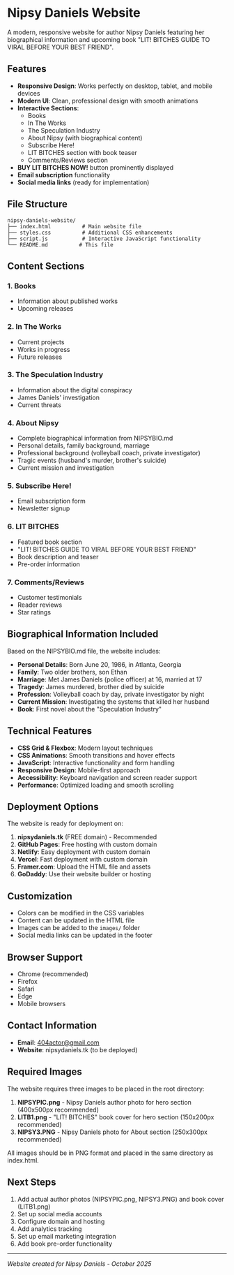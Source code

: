 # Nipsy Daniels Website

A modern, responsive website for author Nipsy Daniels featuring her biographical information and upcoming book "LIT! BITCHES GUIDE TO VIRAL BEFORE YOUR BEST FRIEND".

## Features

- **Responsive Design**: Works perfectly on desktop, tablet, and mobile devices
- **Modern UI**: Clean, professional design with smooth animations
- **Interactive Sections**: 
  - Books
  - In The Works
  - The Speculation Industry
  - About Nipsy (with biographical content)
  - Subscribe Here!
  - LIT BITCHES section with book teaser
  - Comments/Reviews section
- **BUY LIT BITCHES NOW!** button prominently displayed
- **Email subscription** functionality
- **Social media links** (ready for implementation)

## File Structure

```
nipsy-daniels-website/
├── index.html          # Main website file
├── styles.css          # Additional CSS enhancements
├── script.js           # Interactive JavaScript functionality
└── README.md          # This file
```

## Content Sections

### 1. Books
- Information about published works
- Upcoming releases

### 2. In The Works
- Current projects
- Works in progress
- Future releases

### 3. The Speculation Industry
- Information about the digital conspiracy
- James Daniels' investigation
- Current threats

### 4. About Nipsy
- Complete biographical information from NIPSYBIO.md
- Personal details, family background, marriage
- Professional background (volleyball coach, private investigator)
- Tragic events (husband's murder, brother's suicide)
- Current mission and investigation

### 5. Subscribe Here!
- Email subscription form
- Newsletter signup

### 6. LIT BITCHES
- Featured book section
- "LIT! BITCHES GUIDE TO VIRAL BEFORE YOUR BEST FRIEND"
- Book description and teaser
- Pre-order information

### 7. Comments/Reviews
- Customer testimonials
- Reader reviews
- Star ratings

## Biographical Information Included

Based on the NIPSYBIO.md file, the website includes:

- **Personal Details**: Born June 20, 1986, in Atlanta, Georgia
- **Family**: Two older brothers, son Ethan
- **Marriage**: Met James Daniels (police officer) at 16, married at 17
- **Tragedy**: James murdered, brother died by suicide
- **Profession**: Volleyball coach by day, private investigator by night
- **Current Mission**: Investigating the systems that killed her husband
- **Book**: First novel about the "Speculation Industry"

## Technical Features

- **CSS Grid & Flexbox**: Modern layout techniques
- **CSS Animations**: Smooth transitions and hover effects
- **JavaScript**: Interactive functionality and form handling
- **Responsive Design**: Mobile-first approach
- **Accessibility**: Keyboard navigation and screen reader support
- **Performance**: Optimized loading and smooth scrolling

## Deployment Options

The website is ready for deployment on:

1. **nipsydaniels.tk** (FREE domain) - Recommended
2. **GitHub Pages**: Free hosting with custom domain
3. **Netlify**: Easy deployment with custom domain
4. **Vercel**: Fast deployment with custom domain
5. **Framer.com**: Upload the HTML file and assets
6. **GoDaddy**: Use their website builder or hosting

## Customization

- Colors can be modified in the CSS variables
- Content can be updated in the HTML file
- Images can be added to the `images/` folder
- Social media links can be updated in the footer

## Browser Support

- Chrome (recommended)
- Firefox
- Safari
- Edge
- Mobile browsers

## Contact Information

- **Email**: 404actor@gmail.com
- **Website**: nipsydaniels.tk (to be deployed)

## Required Images

The website requires three images to be placed in the root directory:

1. **NIPSYPIC.png** - Nipsy Daniels author photo for hero section (400x500px recommended)
2. **LITB1.png** - "LIT! BITCHES" book cover for hero section (150x200px recommended)
3. **NIPSY3.PNG** - Nipsy Daniels photo for About section (250x300px recommended)

All images should be in PNG format and placed in the same directory as index.html.

## Next Steps

1. Add actual author photos (NIPSYPIC.png, NIPSY3.PNG) and book cover (LITB1.png)
2. Set up social media accounts
3. Configure domain and hosting
4. Add analytics tracking
5. Set up email marketing integration
6. Add book pre-order functionality

---

*Website created for Nipsy Daniels - October 2025*
